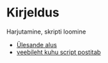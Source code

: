 # Kirjeldus
Harjutamine, skripti loomine

- [Ülesande alus](https://github.com/toivoparnpuu/skriptimine)
- [veebileht kuhu script postitab](https://jaspersistok.webhosting.tptlive.ee/wp/)